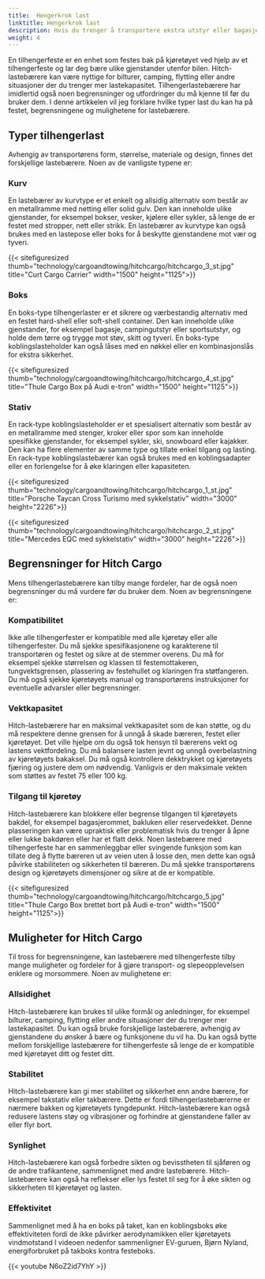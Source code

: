 ```yaml
---
title:  Hengerkrok last
linktitle: Hengerkrok last
description: Hvis du trenger å transportere ekstra utstyr eller bagasje med kjøretøyet ditt, men ikke har nok plass inne eller på taket, bør du vurdere å bruke tilhengerkrok last.
weight: 4
---
```

<!-- markdownlint-disable MD033 -->

En tilhengerfeste er en enhet som festes bak på kjøretøyet ved hjelp av et tilhengerfeste og lar deg bære ulike gjenstander utenfor bilen. Hitch-lastebærere kan være nyttige for bilturer, camping, flytting eller andre situasjoner der du trenger mer lastekapasitet. Tilhengerlastebærere har imidlertid også noen begrensninger og utfordringer du må kjenne til før du bruker dem. I denne artikkelen vil jeg forklare hvilke typer last du kan ha på festet, begrensningene og mulighetene for lastebærere.

## Typer tilhengerlast

Avhengig av transportørens form, størrelse, materiale og design, finnes det forskjellige lastebærere. Noen av de vanligste typene er:

### Kurv

En lastebærer av kurvtype er et enkelt og allsidig alternativ som består av en metallramme med netting eller solid gulv. Den kan inneholde ulike gjenstander, for eksempel bokser, vesker, kjølere eller sykler, så lenge de er festet med stropper, nett eller strikk. En lastebærer av kurvtype kan også brukes med en lastepose eller boks for å beskytte gjenstandene mot vær og tyveri.

{{< sitefiguresized thumb="technology/cargoandtowing/hitchcargo/hitchcargo_3_st.jpg" title="Curt Cargo Carrier" width="1500" height="1125">}}

### Boks

En boks-type tilhengerlaster er et sikrere og værbestandig alternativ med en festet hard-shell eller soft-shell container. Den kan inneholde ulike gjenstander, for eksempel bagasje, campingutstyr eller sportsutstyr, og holde dem tørre og trygge mot støv, skitt og tyveri. En boks-type koblingslasteholder kan også låses med en nøkkel eller en kombinasjonslås for ekstra sikkerhet.

{{< sitefiguresized thumb="technology/cargoandtowing/hitchcargo/hitchcargo_4_st.jpg" title="Thule Cargo Box på Audi e-tron" width="1500" height="1125">}}
### Stativ

En rack-type koblingslasteholder er et spesialisert alternativ som består av en metallramme med stenger, kroker eller spor som kan inneholde spesifikke gjenstander, for eksempel sykler, ski, snowboard eller kajakker. Den kan ha flere elementer av samme type og tillate enkel tilgang og lasting. En rack-type koblingslastebærer kan også brukes med en koblingsadapter eller en forlengelse for å øke klaringen eller kapasiteten.

{{< sitefiguresized thumb="technology/cargoandtowing/hitchcargo/hitchcargo_1_st.jpg" title="Porsche Taycan Cross Turismo med sykkelstativ" width="3000" height="2226">}}

{{< sitefiguresized thumb="technology/cargoandtowing/hitchcargo/hitchcargo_2_st.jpg" title="Mercedes EQC med sykkelstativ" width="3000" height="2226">}}

## Begrensninger for Hitch Cargo

Mens tilhengerlastebærere kan tilby mange fordeler, har de også noen begrensninger du må vurdere før du bruker dem. Noen av begrensningene er:

### Kompatibilitet

Ikke alle tilhengerfester er kompatible med alle kjøretøy eller alle tilhengerfester. Du må sjekke spesifikasjonene og karakterene til transportøren og festet og sikre at de stemmer overens. Du må for eksempel sjekke størrelsen og klassen til festemottakeren, tungvektsgrensen, plassering av festehullet og klaringen fra støtfangeren. Du må også sjekke kjøretøyets manual og transportørens instruksjoner for eventuelle advarsler eller begrensninger.

### Vektkapasitet

Hitch-lastebærere har en maksimal vektkapasitet som de kan støtte, og du må respektere denne grensen for å unngå å skade bæreren, festet eller kjøretøyet. Det ville hjelpe om du også tok hensyn til bærerens vekt og lastens vektfordeling. Du må balansere lasten jevnt og unngå overbelastning av kjøretøyets bakaksel. Du må også kontrollere dekktrykket og kjøretøyets fjæring og justere dem om nødvendig. Vanligvis er den maksimale vekten som støttes av festet 75 eller 100 kg.

### Tilgang til kjøretøy

Hitch-lastebærere kan blokkere eller begrense tilgangen til kjøretøyets bakdel, for eksempel bagasjerommet, bakluken eller reservedekket. Denne plasseringen kan være upraktisk eller problematisk hvis du trenger å åpne eller lukke bakdøren eller har et flatt dekk. Noen lastebærere med tilhengerfeste har en sammenleggbar eller svingende funksjon som kan tillate deg å flytte bæreren ut av veien uten å losse den, men dette kan også påvirke stabiliteten og sikkerheten til bæreren. Du må sjekke transportørens design og kjøretøyets dimensjoner og sikre at de er kompatible.

{{< sitefiguresized thumb="technology/cargoandtowing/hitchcargo/hitchcargo_5.jpg" title="Thule Cargo Box brettet bort på Audi e-tron" width="1500" height="1125">}}

## Muligheter for Hitch Cargo

Til tross for begrensningene, kan lastebærere med tilhengerfeste tilby mange muligheter og fordeler for å gjøre transport- og slepeopplevelsen enklere og morsommere. Noen av mulighetene er:

### Allsidighet

Hitch-lastebærere kan brukes til ulike formål og anledninger, for eksempel bilturer, camping, flytting eller andre situasjoner der du trenger mer lastekapasitet. Du kan også bruke forskjellige lastebærere, avhengig av gjenstandene du ønsker å bære og funksjonene du vil ha. Du kan også bytte mellom forskjellige lastebærere for tilhengerfeste så lenge de er kompatible med kjøretøyet ditt og festet ditt.

### Stabilitet

Hitch-lastebærere kan gi mer stabilitet og sikkerhet enn andre bærere, for eksempel takstativ eller takbærere. Dette er fordi tilhengerlastebærerne er nærmere bakken og kjøretøyets tyngdepunkt. Hitch-lastebærere kan også redusere lastens støy og vibrasjoner og forhindre at gjenstandene faller av eller flyr bort.

### Synlighet

Hitch-lastebærere kan også forbedre sikten og bevisstheten til sjåføren og de andre trafikantene, sammenlignet med andre lastebærere.
Hitch-lastebærere kan også ha reflekser eller lys festet til seg for å øke sikten og sikkerheten til kjøretøyet og lasten.

### Effektivitet

Sammenlignet med å ha en boks på taket, kan en koblingsboks øke effektiviteten fordi de ikke påvirker aerodynamikken eller kjøretøyets vindmotstand
I videoen nedenfor sammenligner EV-guruen, Bjørn Nyland, energiforbruket på takboks kontra festeboks.

{{< youtube N6oZ2id7YhY >}}
